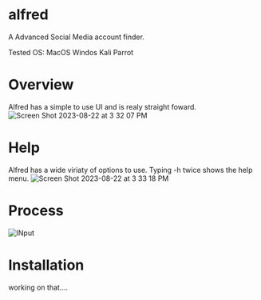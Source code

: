 # alfred
A Advanced Social Media account finder.

Tested OS:
MacOS
Windos
Kali
Parrot

# Overview
Alfred has a simple to use UI and is realy straight foward.
![Screen Shot 2023-08-22 at 3 32 07 PM](https://github.com/Alfredredbird/alfred/assets/105014217/f2d52754-92e5-46a1-9c4c-5185f432af2d)

# Help
Alfred has a wide viriaty of options to use.
Typing -h twice shows the help menu.
![Screen Shot 2023-08-22 at 3 33 18 PM](https://github.com/Alfredredbird/alfred/assets/105014217/386e84cf-3291-44d2-8d55-b76a5a149ab6)

# Process
![INput](https://github.com/Alfredredbird/alfred/assets/105014217/2a94bdc0-b7a2-4499-8c4c-ba743bbdbe60)

# Installation
working on that....
